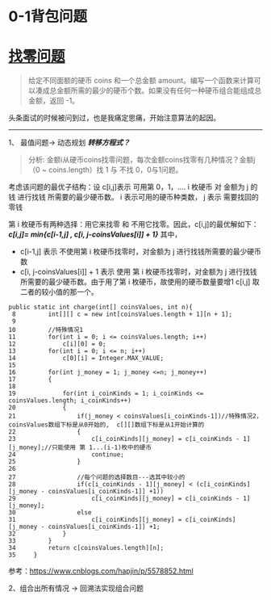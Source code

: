 # 0-1背包问题


# [找零问题](https://leetcode-cn.com/problems/coin-change/submissions/)
> 给定不同面额的硬币 coins 和一个总金额 amount。编写一个函数来计算可以凑成总金额所需的最少的硬币个数。如果没有任何一种硬币组合能组成总金额，返回 -1。

头条面试的时候被问到过，也是我痛定思痛，开始注意算法的起因。
***  
1、 最值问题-> 动态规划
***转移方程式？***
> 分析: 金额i从硬币coins找零问题，每次金额coins找零有几种情况？金额j（0 ~ coins.length）找 1 与 不找 0，0与1问题。

考虑该问题的最优子结构：设 c[i,j]表示 可用第 0，1，.... i 枚硬币 对 金额为 j 的钱 进行找钱 所需要的最少硬币数。
i 表示可用的硬币种类数， j 表示 需要找回的零钱

第 i 枚硬币有两种选择：用它来找零 和 不用它找零。因此，c[i,j]的最优解如下：
***c[i,j]= min{c[i-1,j] , c[i, j-coinsValues[i]] + 1}***   其中，
* c[i-1,j] 表示 不使用第 i 枚硬币找零时，对金额为 j 进行找钱所需要的最少硬币数
* c[i, j-coinsValues[i]] + 1 表示 使用 第 i 枚硬币找零时，对金额为 j 进行找钱所需要的最少硬币数。由于用了第 i 枚硬币，故使用的硬币数量要增1
c[i,j] 取二者的较小值的那一个。
```
public static int charge(int[] coinsValues, int n){
 8         int[][] c = new int[coinsValues.length + 1][n + 1];
 9         
10         //特殊情况1
11         for(int i = 0; i <= coinsValues.length; i++)
12             c[i][0] = 0;
13         for(int i = 0; i <= n; i++)
14             c[0][i] = Integer.MAX_VALUE;
15         
16         for(int j_money = 1; j_money <=n; j_money++)
17         {
18             
19             for(int i_coinKinds = 1; i_coinKinds <= coinsValues.length; i_coinKinds++)
20             {
21                 if(j_money < coinsValues[i_coinKinds-1])//特殊情况2，coinsValues数组下标是从0开始的,  c[][]数组下标是从1开始计算的
22                 {
23                     c[i_coinKinds][j_money] = c[i_coinKinds - 1][j_money];//只能使用 第 1...(i-1)枚中的硬币
24                     continue;
25                 }
26                 
27                 //每个问题的选择数目---选其中较小的
28                 if(c[i_coinKinds - 1][j_money] < (c[i_coinKinds][j_money - coinsValues[i_coinKinds-1]] +1))
29                     c[i_coinKinds][j_money] = c[i_coinKinds - 1][j_money];
30                 else
31                     c[i_coinKinds][j_money] = c[i_coinKinds][j_money - coinsValues[i_coinKinds-1]] +1;
32             }
33         }
34         return c[coinsValues.length][n];
35     }
```
参考：https://www.cnblogs.com/hapjin/p/5578852.html

2、组合出所有情况 -> 回溯法实现组合问题




